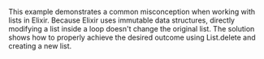 This example demonstrates a common misconception when working with lists in Elixir.  Because Elixir uses immutable data structures, directly modifying a list inside a loop doesn't change the original list.  The solution shows how to properly achieve the desired outcome using List.delete and creating a new list.